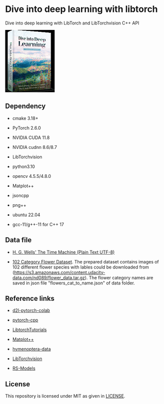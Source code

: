 # Dive into deep learning with libtorch

Dive into deep learning with LibTorch and LibTorchvision C++ API

![Alt text](./data/front.jpg?raw=true)

## Dependency

- cmake 3.18+

- PyTorch 2.6.0

- NVIDIA CUDA 11.8

- NVIDIA cudnn 8.6/8.7

- LibTorchvision 

- python3.10

- opencv 4.5.5/4.8.0

- Matplot++

- jsoncpp

- png++

- ubuntu 22.04

- gcc-11/g++-11 for C++ 17


## Data file
- [H. G. Wells' The Time Machine (Plain Text UTF-8)](https://www.gutenberg.org/files/35/35-0.txt)

- [102 Category Flower Dataset](http://www.robots.ox.ac.uk/~vgg/data/flowers/102/index.html). The prepared dataset contains images of 102 different flower species with lables could be downloaded from (https://s3.amazonaws.com/content.udacity-data.com/nd089/flower_data.tar.gz). The flower category names are saved in json file "flowers_cat_to_name.json" of data folder.


## Reference links
- [d2l-pytorch-colab](https://github.com/d2l-ai/d2l-pytorch-colab)

- [pytorch-cpp](https://github.com/prabhuomkar/pytorch-cpp)

- [LibtorchTutorials](https://github.com/AllentDan/LibtorchTutorials)

- [Matplot++](https://github.com/alandefreitas/matplotplusplus)

- [hymenoptera-data](https://www.kaggle.com/ajayrana/hymenoptera-data)

- [LibTorchvision](https://github.com/pytorch/vision)

- [RS-Models](https://github.com/nbsps/RS-Models)

## License
This repository is licensed under MIT as given in [LICENSE](LICENSE).
